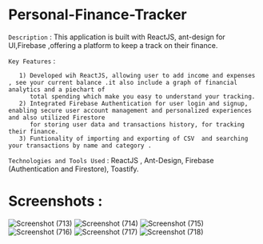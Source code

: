 # Personal-Finance-Tracker

`Description` : This application is built with ReactJS, ant-design for UI,Firebase ,offering a platform to keep a track on their finance.

`Key Features` : 

       1) Developed wih ReactJS, allowing user to add income and expenses , see your current balance .it also include a graph of financial analytics and a piechart of 
          total spending which make you easy to understand your tracking.
       2) Integrated Firebase Authentication for user login and signup, enabling secure user account management and personalized experiences and also utilized Firestore 
          for storing user data and transactions history, for tracking their finance.
       3) Funtionality of importing and exporting of CSV  and searching your transactions by name and category .

 `Technologies and Tools Used` : ReactJS , Ant-Design, Firebase (Authentication and Firestore), Toastify.      

# Screenshots : 

![Screenshot (713)](https://github.com/user-attachments/assets/eb218a58-b20b-4d12-aed8-6df7d5769f25)
![Screenshot (714)](https://github.com/user-attachments/assets/3705627e-6a6e-40cd-bf76-2582978e9ed3)
![Screenshot (715)](https://github.com/user-attachments/assets/a759ad7f-99d4-4686-b260-81a0e768daa0)
![Screenshot (716)](https://github.com/user-attachments/assets/5e5dbf29-6415-487d-84d9-bc9bb90092e6)
![Screenshot (717)](https://github.com/user-attachments/assets/0f04885e-51d8-42be-9fd4-a03b9e039c10)
![Screenshot (718)](https://github.com/user-attachments/assets/0330f621-2a35-4656-81ba-01eaa0e56707)
